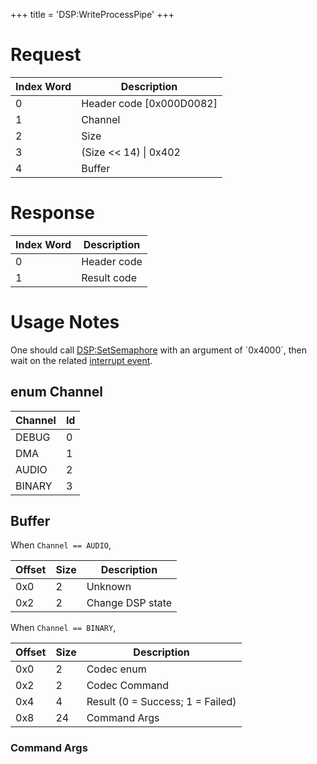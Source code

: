 +++
title = 'DSP:WriteProcessPipe'
+++

# Request

| Index Word | Description                |
|------------|----------------------------|
| 0          | Header code \[0x000D0082\] |
| 1          | Channel                    |
| 2          | Size                       |
| 3          | (Size \<\< 14) \| 0x402    |
| 4          | Buffer                     |

# Response

| Index Word | Description |
|------------|-------------|
| 0          | Header code |
| 1          | Result code |

# Usage Notes

One should call [DSP:SetSemaphore](DSP:SetSemaphore "wikilink") with an
argument of \`0x4000\`, then wait on the related [interrupt
event](DSP:RegisterInterruptEvents "wikilink").

## enum Channel

| Channel | Id  |
|---------|-----|
| DEBUG   | 0   |
| DMA     | 1   |
| AUDIO   | 2   |
| BINARY  | 3   |

## Buffer

When `Channel == AUDIO`,

| Offset | Size | Description      |
|--------|------|------------------|
| 0x0    | 2    | Unknown          |
| 0x2    | 2    | Change DSP state |

When `Channel == BINARY`,

| Offset | Size | Description                      |
|--------|------|----------------------------------|
| 0x0    | 2    | Codec enum                       |
| 0x2    | 2    | Codec Command                    |
| 0x4    | 4    | Result (0 = Success; 1 = Failed) |
| 0x8    | 24   | Command Args                     |

### Command Args
